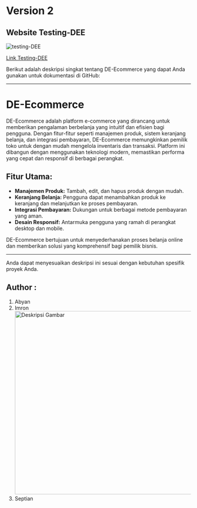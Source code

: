 # Version 2
## Website Testing-DEE
![testing-DEE](https://dee.co.id/wp-content/uploads/2024/09/Yellow-and-Black-Flat-Illustrative-Honey-Bee-Logo-1-150x150.png)


[Link Testing-DEE](https://testing-deecoid.vercel.app)

Berikut adalah deskripsi singkat tentang DE-Ecommerce yang dapat Anda gunakan untuk dokumentasi di GitHub:

---

# DE-Ecommerce

DE-Ecommerce adalah platform e-commerce yang dirancang untuk memberikan pengalaman berbelanja yang intuitif dan efisien bagi pengguna. Dengan fitur-fitur seperti manajemen produk, sistem keranjang belanja, dan integrasi pembayaran, DE-Ecommerce memungkinkan pemilik toko untuk dengan mudah mengelola inventaris dan transaksi. Platform ini dibangun dengan menggunakan teknologi modern, memastikan performa yang cepat dan responsif di berbagai perangkat.

## Fitur Utama:
- **Manajemen Produk:** Tambah, edit, dan hapus produk dengan mudah.
- **Keranjang Belanja:** Pengguna dapat menambahkan produk ke keranjang dan melanjutkan ke proses pembayaran.
- **Integrasi Pembayaran:** Dukungan untuk berbagai metode pembayaran yang aman.
- **Desain Responsif:** Antarmuka pengguna yang ramah di perangkat desktop dan mobile.

DE-Ecommerce bertujuan untuk menyederhanakan proses belanja online dan memberikan solusi yang komprehensif bagi pemilik bisnis.

---

Anda dapat menyesuaikan deskripsi ini sesuai dengan kebutuhan spesifik proyek Anda.

## Author :
1. Abyan
2. Imron <img src="https://avatars.githubusercontent.com/u/144302456?s=400&u=0c1b0b79fa2400b4adcbffeb7a70ffc6a0dfdcdd&v=4" alt="Deskripsi Gambar" width="500" />
3. Septian
